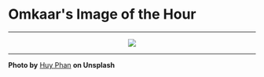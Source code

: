 # Omkaar's Image of the Hour

---

<div align="center">

<a href="https://unsplash.com/photos/a-modern-home-office-with-framed-art-and-an-aquarium-yYEiSC3opvM">
  <img src="https://images.unsplash.com/photo-1742198832597-e43588e8ad28?crop=entropy&cs=tinysrgb&fit=max&fm=jpg&ixid=M3w3NjA2Nzh8MHwxfHJhbmRvbXx8fHx8fHx8fDE3NTM4NzMyMDB8&ixlib=rb-4.1.0&q=80&w=1080" style="max-width:100%; height:auto;">
</a>



</div>

---

**Photo by** [Huy Phan](https://unsplash.com/@huyphan2602) **on Unsplash**
